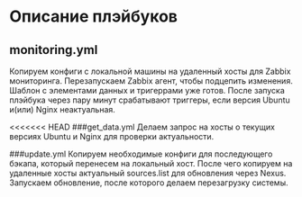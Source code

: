 # Описание плэйбуков
## monitoring.yml
Копируем конфиги с локальной машины на удаленный хосты для Zabbix мониторинга. Перезапускаем Zabbix агент, чтобы подцепить изменения. Шаблон с элементами данных и тригеррами уже готов. После запуска плэйбука через пару минут срабатывают триггеры, если версия Ubuntu и(или) Nginx неактуальная.

<<<<<<< HEAD
###get_data.yml
Делаем запрос на хосты о текущих версиях Ubuntu и  Nginx для проверки актуальности.

###update.yml
Копируем необходимые конфиги для последующего бэкапа, который перенесем на локальный хост. После чего копируем на удаленные хосты актуальный sources.list для обновления через Nexus. Запускаем обновление, после которого делаем перезагрузку системы.
